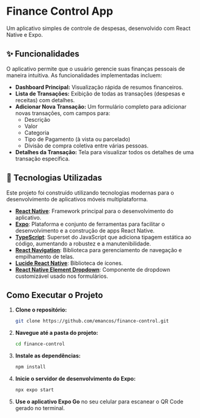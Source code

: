 # Finance Control App

Um aplicativo simples de controle de despesas, desenvolvido com React Native e Expo.

## ✨ Funcionalidades

O aplicativo permite que o usuário gerencie suas finanças pessoais de maneira intuitiva. As funcionalidades implementadas incluem:

-   **Dashboard Principal:** Visualização rápida de resumos financeiros.
-   **Lista de Transações:** Exibição de todas as transações (despesas e receitas) com detalhes.
-   **Adicionar Nova Transação:** Um formulário completo para adicionar novas transações, com campos para:
    -   Descrição
    -   Valor
    -   Categoria
    -   Tipo de Pagamento (à vista ou parcelado)
    -   Divisão de compra coletiva entre várias pessoas.
-   **Detalhes da Transação:** Tela para visualizar todos os detalhes de uma transação específica.

## 🚀 Tecnologias Utilizadas

Este projeto foi construído utilizando tecnologias modernas para o desenvolvimento de aplicativos móveis multiplataforma.

-   **[React Native](https://reactnative.dev/)**: Framework principal para o desenvolvimento do aplicativo.
-   **[Expo](https://expo.dev/)**: Plataforma e conjunto de ferramentas para facilitar o desenvolvimento e a construção de apps React Native.
-   **[TypeScript](https://www.typescriptlang.org/)**: Superset do JavaScript que adiciona tipagem estática ao código, aumentando a robustez e a manutenibilidade.
-   **[React Navigation](https://reactnavigation.org/)**: Biblioteca para gerenciamento de navegação e empilhamento de telas.
-   **[Lucide React Native](https://lucide.dev/)**: Biblioteca de ícones.
-   **[React Native Element Dropdown](https://github.com/hoangnam-nguyen/react-native-element-dropdown)**: Componente de dropdown customizável usado nos formulários.

## Como Executar o Projeto

1.  **Clone o repositório:**
    ```bash
    git clone https://github.com/emancos/finance-control.git
    ```
2.  **Navegue até a pasta do projeto:**
    ```bash
    cd finance-control
    ```
3.  **Instale as dependências:**
    ```bash
    npm install
    ```
4.  **Inicie o servidor de desenvolvimento do Expo:**
    ```bash
    npx expo start
    ```
5.  **Use o aplicativo Expo Go** no seu celular para escanear o QR Code gerado no terminal.